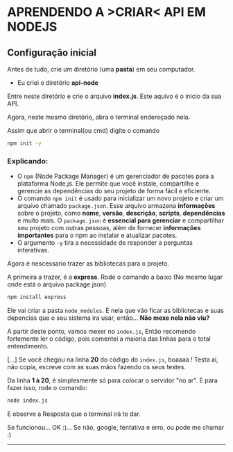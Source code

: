 # APRENDENDO A >CRIAR< API EM NODEJS

## Configuração inicial

Antes de tudo, crie um diretório (uma **pasta**) em seu computador.
 - Eu criei o diretório **api-node**

Entre neste diretório e crie o arquivo **index.js**. Este aquivo é o inicio da sua API.

Agora, neste mesmo diretório, abra o terminal endereçado nela.

Assim que abrir o terminal(ou cmd) digite o comando
```bash
npm init -y
```
### Explicando:
- O `npm` (Node Package Manager) é um gerenciador de pacotes para a plataforma Node.js. Ele permite que você instale, compartilhe e gerencie as dependências do seu projeto de forma fácil e eficiente.
- O comando `npm init` é usado para inicializar um novo projeto e criar um arquivo chamado `package.json`. Esse arquivo armazena **informações** sobre o projeto, como **nome**, **versão**, **descrição**, **scripts**, **dependências** e muito mais. O `package.json` é **essencial para gerenciar** e compartilhar seu projeto com outras pessoas, além de fornecer **informações importantes** para o npm ao instalar e atualizar pacotes.
- O argumento `-y` tira a necessidade de responder a perguntas interativas.


Agora é nescessario trazer as bibliotecas para o projeto.

A primeira a trazer, é a **express**. Rode o comando a baixo (No mesmo lugar onde está o arquivo package.json)
```bash
npm install express
```

Ele vai criar a pasta `node_modules`. É nela que vão ficar as bibliotecas e suas depencias que o seu sistema ira usar, então... **Não mexe nela não viu?**

A partir deste ponto, vamos mexer no `index.js`, Então recomendo fortemente ler o código, pois comentei a maioria das linhas para o total entendimento.

[...] Se você chegou na linha **20** do código do `index.js`, boaaaa ! Testa ai, não copia, escreve com as suas mãos fazendo os seus testes.

Da linha **1 à 20**, é simplesmente só para colocar o servidor "no ar". E para fazer isso, rode o comando:
```bash
node index.js
```

E observe a Resposta que o terminal irá te dar.

Se funcionou... OK :)... Se não, google, tentativa e erro, ou pode me chamar :) 

---

